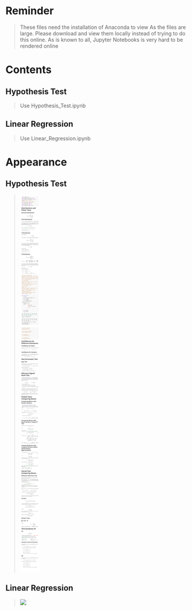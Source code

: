 # Reminder
> These files need the installation of Anaconda to view
> As the files are large. Please download and view them locally instead of trying to do this online. As is known to all, Jupyter Notebooks is very hard to be rendered online

# Contents

## Hypothesis Test
> Use Hypothesis_Test.ipynb


## Linear Regression
> Use Linear_Regression.ipynb




# Appearance

## Hypothesis Test
> ![](Hypothesis_Test.png)


## Linear Regression
> ![](Linear_Regression.png)
